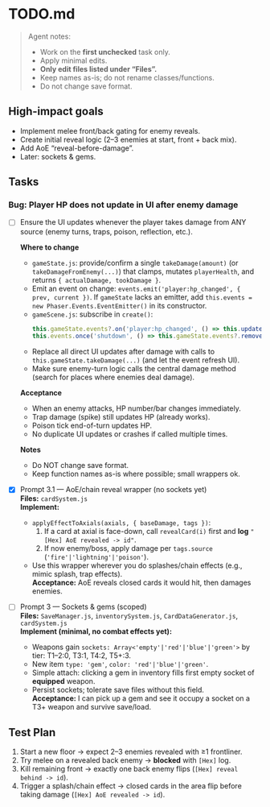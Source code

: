 # TODO.md

> Agent notes:
> - Work on the **first unchecked** task only.
> - Apply minimal edits.
> - **Only edit files listed under “Files”.**
> - Keep names as-is; do not rename classes/functions.
> - Do not change save format.

## High-impact goals
- Implement melee front/back gating for enemy reveals.
- Create initial reveal logic (2–3 enemies at start, front + back mix).
- Add AoE “reveal-before-damage”.
- Later: sockets & gems.

## Tasks
### Bug: Player HP does not update in UI after enemy damage

- [ ] Ensure the UI updates whenever the player takes damage from ANY source (enemy turns, traps, poison, reflection, etc.).
  
  **Where to change**
  - `gameState.js`: provide/confirm a single `takeDamage(amount)` (or `takeDamageFromEnemy(...)`) that clamps, mutates `playerHealth`, and returns `{ actualDamage, tookDamage }`.
  - Emit an event on change: `events.emit('player:hp_changed', { prev, current })`. If `gameState` lacks an emitter, add `this.events = new Phaser.Events.EventEmitter()` in its constructor.
  - `gameScene.js`: subscribe in `create()`:
    ```js
    this.gameState.events?.on('player:hp_changed', () => this.updateUI());
    this.events.once('shutdown', () => this.gameState.events?.removeAllListeners('player:hp_changed'));
    ```
  - Replace all direct UI updates after damage with calls to `this.gameState.takeDamage(...)` (and let the event refresh UI). 
  - Make sure enemy-turn logic calls the central damage method (search for places where enemies deal damage).

  **Acceptance**
  - When an enemy attacks, HP number/bar changes immediately.
  - Trap damage (spike) still updates HP (already works).
  - Poison tick end-of-turn updates HP.
  - No duplicate UI updates or crashes if called multiple times.

  **Notes**
  - Do NOT change save format.
  - Keep function names as-is where possible; small wrappers ok.


- [x] Prompt 3.1 — AoE/chain reveal wrapper (no sockets yet)  
  **Files:** `cardSystem.js`  
  **Implement:**
  - `applyEffectToAxials(axials, { baseDamage, tags })`:
    1) If a card at axial is face-down, call `revealCard(i)` first and **log** `"[Hex] AoE revealed -> id"`.
    2) If now enemy/boss, apply damage per `tags.source` (`'fire'|'lightning'|'poison'`).
  - Use this wrapper wherever you do splashes/chain effects (e.g., mimic splash, trap effects).  
  **Acceptance:** AoE reveals closed cards it would hit, then damages enemies.

- [ ] Prompt 3 — Sockets & gems (scoped)  
  **Files:** `SaveManager.js`, `inventorySystem.js`, `CardDataGenerator.js`, `cardSystem.js`  
  **Implement (minimal, no combat effects yet):**
  - Weapons gain `sockets: Array<'empty'|'red'|'blue'|'green'>` by tier: T1–2:0, T3:1, T4:2, T5+:3.
  - New item `type: 'gem'`, `color: 'red'|'blue'|'green'`.
  - Simple attach: clicking a gem in inventory fills first empty socket of **equipped** weapon.
  - Persist sockets; tolerate save files without this field.  
  **Acceptance:** I can pick up a gem and see it occupy a socket on a T3+ weapon and survive save/load.

## Test Plan
1. Start a new floor → expect 2–3 enemies revealed with ≥1 frontliner.
2. Try melee on a revealed back enemy → **blocked** with `[Hex]` log.
3. Kill remaining front → exactly one back enemy flips (`[Hex] reveal behind -> id`).
4. Trigger a splash/chain effect → closed cards in the area flip before taking damage (`[Hex] AoE revealed -> id`).
